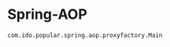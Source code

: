 # Spring-AOP
       

    
    com.ido.popular.spring.aop.proxyfactory.Main
    
    
    
       

   